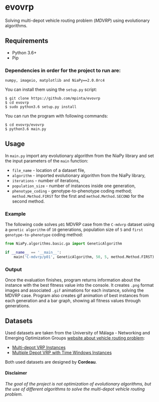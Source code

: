 # evovrp
Solving multi-depot vehicle routing problem (_MDVRP_) using evolutionary algorithms.

## Requirements
* Python 3.6+
* Pip

### Dependencies in order for the project to run are:
`numpy, imageio, matplotlib and NiaPy==2.0.0rc4`

You can install them using the `setup.py` script:
```
$ git clone https://github.com/mpinta/evovrp
$ cd evovrp
$ sudo python3.6 setup.py install
```

You can run the program with following commands:
```
$ cd evovrp/evovrp
$ python3.6 main.py
```

## Usage
In `main.py` import any evolutionary algorithm from the NiaPy library and set the input parameters of the `main` function:
* `file_name` - location of a dataset file,
* `algorithm` - imported evolutionary algorithm from the NiaPy library,
* `iterations` - number of iterations,
* `population_size` - number of instances inside one generation,
* `phenotype_coding` - genotype-to-phenotype coding method; `method.Method.FIRST` for the first and `method.Method.SECOND` for the second method.

### Example
The following code solves `p01` MDVRP case from the `C-mdvrp` dataset using a `genetic algorithm` of `10` generations, population size of `5` and `first genotype-to-phenotype` coding method:
```python
from NiaPy.algorithms.basic.ga import GeneticAlgorithm

if __name__ == '__main__':
    main('C-mdvrp/p01', GeneticAlgorithm, 50, 5, method.Method.FIRST)
```

### Output
Once the evaluation finishes, program returns information about the instance with the best fitness value into the console. It creates `.png` format images and associated `.gif` animations for each instance, solving the MDVRP case. Program also creates gif animation of best instances from each generation and a bar graph, showing all fitness values through generations.

## Datasets
Used datasets are taken from the University of Málaga - Networking and Emerging Optimization Groups [website about vehicle routing problem](http://neo.lcc.uma.es/vrp/):
* [Multi-depot VRP Instances](http://neo.lcc.uma.es/vrp/vrp-instances/multiple-depot-vrp-instances/)
* [Multiple Depot VRP with Time Windows Instances](http://neo.lcc.uma.es/vrp/vrp-instances/multiple-depot-vrp-with-time-windows-instances/)

Both used datasets are designed by **Cordeau**.

#### Disclaimer
_The goal of the project is not optimization of evolutionary algorithms, but the use of different algorithms to solve the multi-depot vehicle routing problem._
